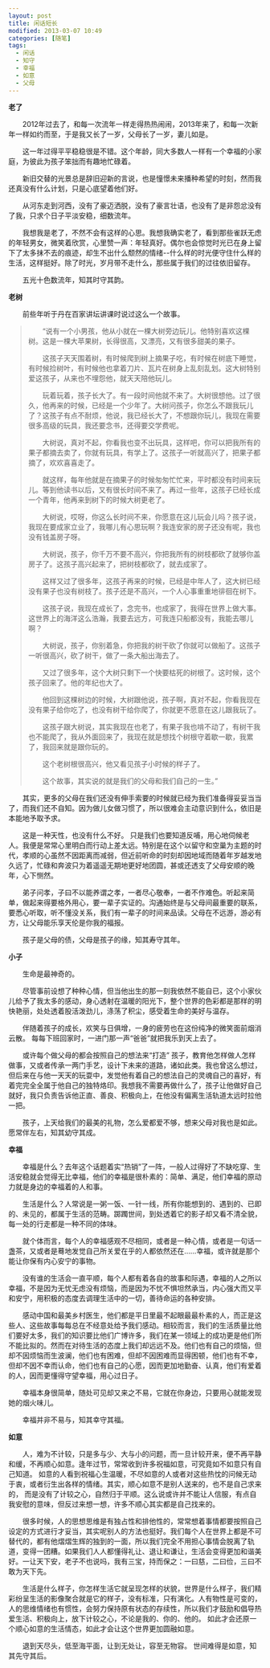 ```yaml
---
layout: post
title: 闲话短长
modified: 2013-03-07 10:49
categories: [随笔]
tags: 
  - 闲话 
  - 知守 
  - 幸福 
  - 如意 
  - 父母
---
```


**老了** 

　　2012年过去了，和每一次流年一样走得热热闹闹，2013年来了，和每一次新年一样如约而至，于是我又长了一岁，父母长了一岁，妻儿如是。 

　　这一年过得平平稳稳很是不错。这个年龄，同大多数人一样有一个幸福的小家庭，为彼此为孩子笨拙而有趣地忙碌着。 

　　新旧交替的光景总是辞旧迎新的言说，也是憧憬未来播种希望的时刻，然而我还真没有什么计划，只是心底望着他们好。 

　　从河东走到河西，没有了豪迈洒脱，没有了豪言壮语，也没有了是非怨忿没有了我，只求个日子平淡安稳，细数流年。 <!-- more -->

　　我想我是老了，不然不会有这样的心思。我想我确实老了，看到那些雀跃无虑的年轻男女，微笑着欣赏，心里赞一声：年轻真好。偶尔也会惊觉时光已在身上留下了太多抹不去的痕迹，却生不出什么颓然的情绪--什么样的时光便守住什么样的生活，这样挺好。除了时光，岁月带不走什么，那些属于我们的过往依旧留存。   

　　五光十色数流年，知其时守其韵。



**老树**

　　前些年听于丹在百家讲坛讲课时说过这么一个故事。

>　　“说有一个小男孩，他从小就在一棵大树旁边玩儿。他特别喜欢这棵树。这是一棵大苹果树，长得很高，又漂亮，又有很多甜美的果子。
>
>　　这孩子天天围着树，有时候爬到树上摘果子吃，有时候在树底下睡觉，有时候捡树叶，有时候他也拿着刀片、瓦片在树身上乱刻乱划。这大树特别爱这孩子，从来也不埋怨他，就天天陪他玩儿。 
>
>　　玩着玩着，孩子长大了。有一段时间他就不来了。大树很想他。过了很久，他再来的时候，已经是一个少年了。大树问孩子，你怎么不跟我玩儿了？这孩子有点不耐烦，他说，我已经长大了，不想跟你玩儿，我现在需要很多高级的玩具，我还要念书，还得要交学费呢。 
>
>　　大树说，真对不起，你看我也变不出玩具，这样吧，你可以把我所有的果子都摘去卖了，你就有玩具，有学上了。这孩子一听就高兴了，把果子都摘了，欢欢喜喜走了。
>
>　　就这样，每年他就是在摘果子的时候匆匆忙忙来，平时都没有时间来玩儿。等到他读书以后，又有很长时间不来了。再过一些年，这孩子已经长成一个青年，他再来到树下的时候大树更老了。
>
>　　大树说，哎呀，你这么长时间不来，你愿意在这儿玩会儿吗？孩子说，我现在要成家立业了，我哪儿有心思玩啊？我连安家的房子还没有呢，我也没有钱盖房子呀。
>
>　　大树说，孩子，你千万不要不高兴，你把我所有的树枝都砍了就够你盖房子了。这孩子高兴起来了，把树枝都砍了，就去成家了。
>
>　　这样又过了很多年，这孩子再来的时候，已经是中年人了，这大树已经没有果子也没有树枝了。孩子还是不高兴，一个人心事重重地徘徊在树下。
>
>　　这孩子说，我现在成长了，念完书，也成家了，我得在世界上做大事。这世界上的海洋这么浩瀚，我要去远方，可我连只船都没有，我能去哪儿啊？
>
>　　大树说，孩子，你别着急，你把我的树干砍了你就可以做船了。这孩子一听很高兴，砍了树干，做了一条大船出海去了。
>
>　　又过了很多年，这个大树只剩下一个快要枯死的树根了。这时候，这个孩子回来了。他的年纪也大了。
>
>　　他回到这棵树边的时候，大树跟他说，孩子啊，真对不起，你看我现在没有果子给你吃了，也没有树干给你爬了，你就更不愿意在这儿跟我玩了。
>
>　　这孩子跟大树说，其实我现在也老了，有果子我也啃不动了，有树干我也不能爬了，我从外面回来了，我现在就是想找个树根守着歇一歇，我累了，我回来就是跟你玩的。
>
>　　这个老树根很高兴，他又看见孩子小时候的样子了。
>
>　　这个故事，其实说的就是我们的父母和我们自己的一生。”

　　其实，更多的父母在我们还没有伸手索要的时候就已经为我们准备得妥妥当当了，而我们还不自知。因为做儿女做习惯了，所以很难会主动意识到什么，依旧是本能地予取予求。  

　　这是一种天性，也没有什么不好。 只是我们也要知道反哺，用心地伺候老人。我便是常常心里明白而行动上差太远。特别是在这个以留守和空巢为主题的时代，孝顺的心虽然不因距离而减弱，但近前听命的时刻却因地域而随着年岁越发地久远了，忙碌和奔波只为着遥遥无期地更好地团圆，甚或还透支了父母安顺的晚年，心下恻然。

　　弟子问孝，子曰不以能养谓之孝，一者尽心敬奉，一者不作难色。听起来简单，做起来得要格外用心，要一辈子实证的。沟通始终是与父母间最重要的联系，要悉心听取，听不懂没关系，我们有一辈子的时间来品读。父母在不远游，游必有方，让父母能乐享天伦是你我的福报。     

　　孩子是父母的债，父母是孩子的缘，知其寿守其年。

 

**小子**

　　生命是最神奇的。 

　　尽管事前设想了种种心情，但当他出生的那一刻我依然不能自已，这个小家伙儿给予了我太多的感动，身心透射在温暖的阳光下，整个世界的色彩都是那样的明快艳丽，处处透着股活泼劲儿，涤荡了积尘，感受着生命的美好与温存。     

　　伴随着孩子的成长，欢笑与日俱增，一身的疲劳也在这份纯净的微笑面前烟消云散。 每每下班回家时，一进门那一声“爸爸”就把我乐到天上去了。   

　　或许每个做父母的都会按照自己的想法来“打造” 孩子，教育他怎样做人怎样做事，又或者传承一两门手艺，设计下未来的道路，诸如此类。我也曾这么想过，但后来在与他一天天的玩耍中，发觉他有着自己的想法自己的灵魂自己的喜好，有着完完全全属于他自己的独特烙印。我想我不需要再做什么了，孩子让他做好自己就好，我只负责告诉他正直、善良、积极向上，在他没有偏离生活轨道太远时拉他一把。   

　　孩子，上天给我们的最美的礼物，怎么爱都爱不够，想来父母对我也是如此。愿常伴左右，知其幼守其成。  

 

**幸福**     

　　幸福是什么？去年这个话题着实“热销”了一阵，一般人过得好了不缺吃穿、生活安稳就会觉得无比幸福，他们的幸福是很朴素的：简单、满足，他们幸福的原动力就是身边的幸福着的人和事。     

　　生活是什么？人常说是一粥一饭、一针一线，所有你能想到的、遇到的、已即的、未见的，都属于生活的范畴。踯躅世间，到处透着它的影子却又看不清全貌，每一处的行走都是一种不同的体味。  

　　就个体而言，每个人的幸福感观不尽相同，或者是一种心情，或者是一句话一盏茶，又或者是蓦地发觉自己所关爱在乎的人都依然还在……幸福，或许就是那个能让你保有内心安宁的事物。 

　　没有谁的生活会一直平顺，每个人都有着各自的故事和际遇，幸福的人之所以幸福，不是因为无忧无虑没有烦恼，而是因为不忧不惧坦然承当，内心强大而又平和安宁，用积极的态度去调理生活中的一切，善待命运的各种安排。

　　感动中国和最美乡村医生，他们都是平日里最不起眼最最朴素的人，而正是这些人、这些故事每每总在不经意处给予我们感动。相较而言，我们的生活质量比他们要好太多，我们的知识要比他们广博许多，我们在某一领域上的成功更是他们所不能比拟的。然而在对待生活的态度上我们却远远不及。他们也有自己的烦恼，但却不因烦恼而生波澜，他们也有困难，但却不因困难而显得困顿，他们也有不幸，但却不因不幸而认命，他们也有自己的心愿，因而更加地勤奋、认真，他们有爱着的人，因而更懂得守望幸福，用心过日子。

　　幸福本身很简单，随处可见却又来之不易，它就在你身边，只要用心就能发现她的烟火味儿。  

　　幸福并非不易与，知其幸守其福。   

 

**如意** 

　　人，难为不计较，只是多与少、大与小的问题，而一旦计较开来，便不再平静和缓，不再顺心如意。逢年过节，常常收到许多祝福如意，可究竟如不如意只有自己知道。 如意的人看到祝福心生温暖，不尽如意的人或者对这些热忱的问候无动于衷，或者衍生出各样的情绪。其实，顺心如意不是别人送来的，也不是自己求来的， 而是没有了计较之心，自然归于平顺。这么说或许并不能让人信服，有点自我安慰的意味，但反过来想一想，许多不顺心其实都是自己找来的。  

　　很多时候，人的思想思维是有独占性和排他性的，常常想着事情都要按照自己设定的方式进行才妥当，其实呢别人的方法也挺好。我们每个人在世界上都是不可替代的，都有他熠熠生辉的独到的一面，所以我们完全不用担心事情会脱离了轨道，变得一团糟。如果我们人人都懂得礼让、退让和谦让，生活会变得更加和谐美好。一让天下安，老子不也说吗，我有三宝，持而保之：一曰慈，二曰俭，三曰不敢为天下先。

　　生活是什么样子，你怎样生活它就呈现怎样的状貌，世界是什么样子，我们精彩纷呈生活的影像聚合就是它的样子，没有标准，只有演化。人有物性是可变的，人的思维情绪也有惯性，会努力保持原有状态的存续性，所以我们才鼓励和倡导热爱生活、积极向上，放下计较之心，不论是我的、你的、他的。 如此才会还原一个顺心如意的生活情态，如此才会让这个世界更加圆融如意。

　　退到天尽头，低至海平面，让到无处让，容至无物容。 世间难得是如意，知其先守其后。
